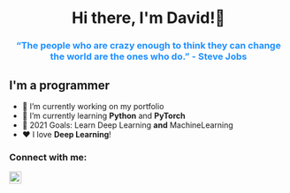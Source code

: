 
<h1 align="center">Hi there, I'm David!👋 </h1>
<h3 align="center" style="color:DodgerBlue;">“The people who are crazy enough to think they can change the world are the ones who do.” - Steve Jobs</h3>

## I'm a programmer

- 🔭 I’m currently working on my portfolio
- 🌱 I’m currently learning <b>Python</b> and <b>PyTorch</b>
- 🥅 2021 Goals: Learn Deep Learning <b>and</b> MachineLearning
- ❤️ I love <b>Deep Learning</b>!

### Connect with me:

<a href="https://www.linkedin.com/in/dawid-malarz/" target="blank"><img src="https://www.vectorlogo.zone/logos/linkedin/linkedin-icon.svg" alt="DawidMalarz" height="22" width="22" /></a>
